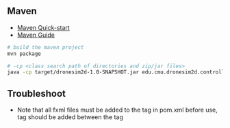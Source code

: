 ## Maven
- [Maven Quick-start](https://maven.apache.org/guides/getting-started/maven-in-five-minutes.html)
- [Maven Guide](https://maven.apache.org/guides/getting-started/index.html)
```bash
# build the maven project
mvn package

# -cp <class search path of directories and zip/jar files>
java -cp target/dronesim2d-1.0-SNAPSHOT.jar edu.cmu.dronesim2d.controller.MainController
```

## Troubleshoot
- Note that all fxml files must be added to the <resources> tag in pom.xml before use, <resources> tag should be added between the <build> tag